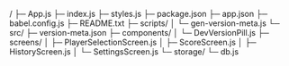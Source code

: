 /
├─ App.js
├─ index.js
├─ styles.js
├─ package.json
├─ app.json
├─ babel.config.js
├─ README.txt
├─ scripts/
│  └─ gen-version-meta.js
└─ src/
   ├─ version-meta.json
   ├─ components/
   │  └─ DevVersionPill.js
   ├─ screens/
   │  ├─ PlayerSelectionScreen.js
   │  ├─ ScoreScreen.js
   │  ├─ HistoryScreen.js
   │  └─ SettingsScreen.js
   └─ storage/
      └─ db.js
